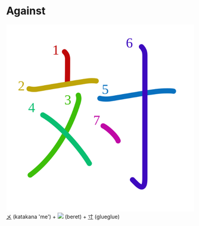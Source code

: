 # Against
![対](../kanji-colorize/5bfe.svg)
[メ](メ.md) (katakana 'me') + ![](http://www.kanjidamage.com/assets/radsmall/lid-27eb5444db66fa741b5e9033a1c88c54af8d81584c23b0539a1d6da210c43388.jpg) (beret) + [寸](寸.md) (glueglue) 